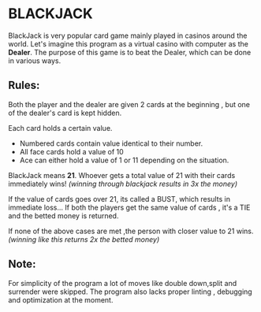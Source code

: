 # BLACKJACK

BlackJack is very popular card game mainly played in casinos around the world.
Let's imagine this program as a virtual casino with computer as the **Dealer**.
The purpose of this game is to beat the Dealer, which can be done in various ways.

## Rules:

Both the player and the dealer are given 2 cards at the beginning , but one of the dealer's card is kept hidden.

Each card holds a certain value.

- Numbered cards contain value identical to their number.
- All face cards hold a value of 10
- Ace can either hold a value of 1 or 11 depending on the situation.

BlackJack means **21**. Whoever gets a total value of 21 with their cards immediately wins!
_(winning through blackjack results in 3x the money)_

If the value of cards goes over 21, its called a BUST, which results in immediate loss...
If both the players get the same value of cards , it's a TIE and the betted money is returned.

If none of the above cases are met ,the person with closer value to 21 wins.
_(winning like this returns 2x the betted money)_

## Note:

For simplicity of the program a lot of moves like double down,split and surrender were skipped.
The program also lacks proper linting , debugging and optimization at the moment.
